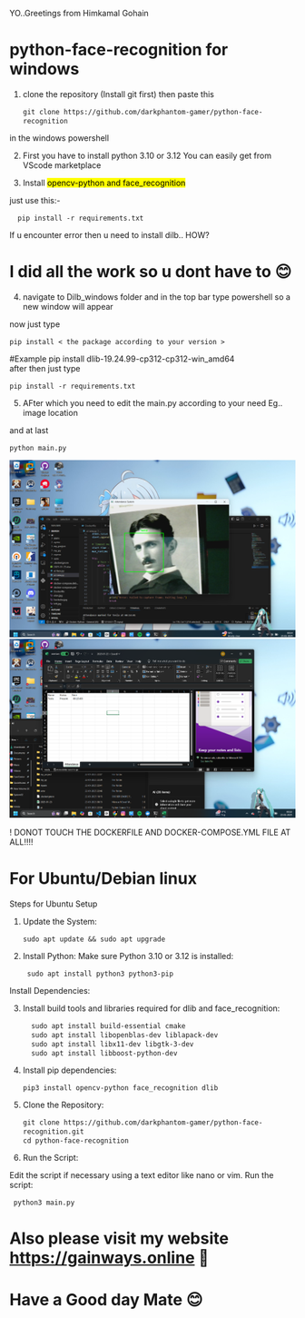 YO..Greetings from Himkamal Gohain

# python-face-recognition for windows 
1. clone the repository (Install git first) then paste this

       git clone https://github.com/darkphantom-gamer/python-face-recognition
   
in the windows powershell 

2. First you have to install python 3.10 or 3.12 You can easily get from VScode marketplace

3. Install <mark>opencv-python and face_recognition</mark>

just use this:-

      pip install -r requirements.txt

 If u encounter error then u need to install dilb.. HOW? 

 # I did all the work so u dont have to 😊

4. navigate to Dilb_windows folder and in the top bar type powershell so a new window will appear

now just type 

    pip install < the package according to your version >

#Example
     pip install dlib-19.24.99-cp312-cp312-win_amd64  
after then just type

    pip install -r requirements.txt     

5. AFter which you need to edit the main.py according to your need Eg.. image location

and at last

    python main.py

![Proof](https://github.com/darkphantom-gamer/python-face-recognition/blob/347f6c040cd6f004c72899f3a45a24202b0eaab0/tesla.png)
![Proof](https://github.com/darkphantom-gamer/python-face-recognition/blob/372577f8a455b77ad5bce99b8f6d5a4d0f67f31f/Xcel.png)

! DONOT TOUCH THE DOCKERFILE AND DOCKER-COMPOSE.YML FILE AT ALL!!!!

# For Ubuntu/Debian linux

Steps for Ubuntu Setup

1. Update the System:

       sudo apt update && sudo apt upgrade
2. Install Python: Make sure Python 3.10 or 3.12 is installed:

        sudo apt install python3 python3-pip
Install Dependencies:

3. Install build tools and libraries required for dlib and face_recognition:

         sudo apt install build-essential cmake
         sudo apt install libopenblas-dev liblapack-dev
         sudo apt install libx11-dev libgtk-3-dev
         sudo apt install libboost-python-dev
4. Install pip dependencies:

       pip3 install opencv-python face_recognition dlib
5. Clone the Repository:

       git clone https://github.com/darkphantom-gamer/python-face-recognition.git
       cd python-face-recognition
6. Run the Script:

Edit the script if necessary using a text editor like nano or vim.
Run the script:

     python3 main.py
# Also please visit my website https://gainways.online 🥲

# Have a Good day Mate 😊 
